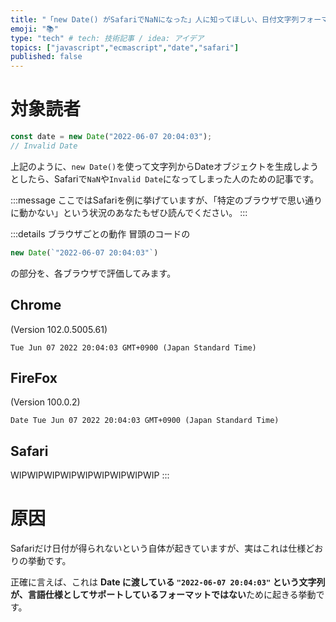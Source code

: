 ```yaml
---
title: "「new Date() がSafariでNaNになった」人に知ってほしい、日付文字列フォーマットの話"
emoji: "📚"
type: "tech" # tech: 技術記事 / idea: アイデア
topics: ["javascript","ecmascript","date","safari"]
published: false
---
```


# 対象読者
```js
const date = new Date("2022-06-07 20:04:03");
// Invalid Date
```
上記のように、`new Date()`を使って文字列からDateオブジェクトを生成しようとしたら、Safariで`NaN`や`Invalid Date`になってしまった人のための記事です。

:::message
ここではSafariを例に挙げていますが、「特定のブラウザで思い通りに動かない」という状況のあなたもぜひ読んでください。
:::

:::details ブラウザごとの動作
冒頭のコードの
```js
new Date(`"2022-06-07 20:04:03"`)
```
の部分を、各ブラウザで評価してみます。

## Chrome
(Version 102.0.5005.61)

`Tue Jun 07 2022 20:04:03 GMT+0900 (Japan Standard Time)`

## FireFox
(Version 100.0.2)

`Date Tue Jun 07 2022 20:04:03 GMT+0900 (Japan Standard Time)`

## Safari

WIPWIPWIPWIPWIPWIPWIPWIPWIP
:::

# 原因
Safariだけ日付が得られないという自体が起きていますが、実はこれは仕様どおりの挙動です。

正確に言えば、これは **Date に渡している `"2022-06-07 20:04:03"` という文字列が、言語仕様としてサポートしているフォーマットではない**ために起きる挙動です。